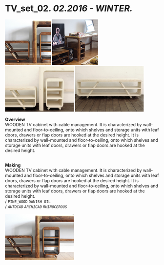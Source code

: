 
# TV_set_02. _02.2016 - WINTER._  
<a href="https://ewwgene.github.io/projects/TV_set_02"><img src="/projects/TV_set_02/000.jpg" height="150"></a> <a href="https://ewwgene.github.io/projects/TV_set_02"><img src="/projects/TV_set_02/001.jpg" height="150"></a> <a href="https://ewwgene.github.io/projects/TV_set_02"><img src="/projects/TV_set_02/003.jpg" height="150"></a> <a href="https://ewwgene.github.io/projects/TV_set_02"><img src="/projects/TV_set_02/004.jpg" height="150"></a>   

**Overview**  
WOODEN TV cabinet with cable management. It is characterized by wall-mounted and floor-to-ceiling, onto which shelves and storage units with leaf doors, drawers or flap doors are hooked at the desired height. It is characterized by wall-mounted and floor-to-ceiling, onto which shelves and storage units with leaf doors, drawers or flap doors are hooked at the desired height.  
<br>
  

**Making**  
WOODEN TV cabinet with cable management. It is characterized by wall-mounted and floor-to-ceiling, onto which shelves and storage units with leaf doors, drawers or flap doors are hooked at the desired height. It is characterized by wall-mounted and floor-to-ceiling, onto which shelves and storage units with leaf doors, drawers or flap doors are hooked at the desired height.  
/
`PINE_WOOD` `DANISH OIL`   
/
_`AUTOCAD`_ _`ARCHICAD`_ _`RHINOCEROUS`_   
<br>
<a href="https://ewwgene.github.io/projects/TV_set_02/Overview"><img src="/projects/TV_set_02/Overview/002.jpg" height="150"></a> 
